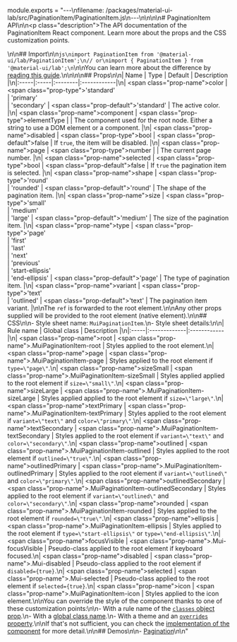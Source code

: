 module.exports = "---\nfilename: /packages/material-ui-lab/src/PaginationItem/PaginationItem.js\n---\n\n<!--- This documentation is automatically generated, do not try to edit it. -->\n\n# PaginationItem API\n\n<p class=\"description\">The API documentation of the PaginationItem React component. Learn more about the props and the CSS customization points.</p>\n\n## Import\n\n```js\nimport PaginationItem from '@material-ui/lab/PaginationItem';\n// or\nimport { PaginationItem } from '@material-ui/lab';\n```\n\nYou can learn more about the difference by [reading this guide](/guides/minimizing-bundle-size/).\n\n\n\n## Props\n\n| Name | Type | Default | Description |\n|:-----|:-----|:--------|:------------|\n| <span class=\"prop-name\">color</span> | <span class=\"prop-type\">'standard'<br>&#124;&nbsp;'primary'<br>&#124;&nbsp;'secondary'</span> | <span class=\"prop-default\">'standard'</span> | The active color. |\n| <span class=\"prop-name\">component</span> | <span class=\"prop-type\">elementType</span> |  | The component used for the root node. Either a string to use a DOM element or a component. |\n| <span class=\"prop-name\">disabled</span> | <span class=\"prop-type\">bool</span> | <span class=\"prop-default\">false</span> | If `true`, the item will be disabled. |\n| <span class=\"prop-name\">page</span> | <span class=\"prop-type\">number</span> |  | The current page number. |\n| <span class=\"prop-name\">selected</span> | <span class=\"prop-type\">bool</span> | <span class=\"prop-default\">false</span> | If `true` the pagination item is selected. |\n| <span class=\"prop-name\">shape</span> | <span class=\"prop-type\">'round'<br>&#124;&nbsp;'rounded'</span> | <span class=\"prop-default\">'round'</span> | The shape of the pagination item. |\n| <span class=\"prop-name\">size</span> | <span class=\"prop-type\">'small'<br>&#124;&nbsp;'medium'<br>&#124;&nbsp;'large'</span> | <span class=\"prop-default\">'medium'</span> | The size of the pagination item. |\n| <span class=\"prop-name\">type</span> | <span class=\"prop-type\">'page'<br>&#124;&nbsp;'first'<br>&#124;&nbsp;'last'<br>&#124;&nbsp;'next'<br>&#124;&nbsp;'previous'<br>&#124;&nbsp;'start-ellipsis'<br>&#124;&nbsp;'end-ellipsis'</span> | <span class=\"prop-default\">'page'</span> | The type of pagination item. |\n| <span class=\"prop-name\">variant</span> | <span class=\"prop-type\">'text'<br>&#124;&nbsp;'outlined'</span> | <span class=\"prop-default\">'text'</span> | The pagination item variant. |\n\nThe `ref` is forwarded to the root element.\n\nAny other props supplied will be provided to the root element (native element).\n\n## CSS\n\n- Style sheet name: `MuiPaginationItem`.\n- Style sheet details:\n\n| Rule name | Global class | Description |\n|:-----|:-------------|:------------|\n| <span class=\"prop-name\">root</span> | <span class=\"prop-name\">.MuiPaginationItem-root</span> | Styles applied to the root element.\n| <span class=\"prop-name\">page</span> | <span class=\"prop-name\">.MuiPaginationItem-page</span> | Styles applied to the root element if `type=\"page\"`.\n| <span class=\"prop-name\">sizeSmall</span> | <span class=\"prop-name\">.MuiPaginationItem-sizeSmall</span> | Styles applied applied to the root element if `size=\"small\"`.\n| <span class=\"prop-name\">sizeLarge</span> | <span class=\"prop-name\">.MuiPaginationItem-sizeLarge</span> | Styles applied applied to the root element if `size=\"large\"`.\n| <span class=\"prop-name\">textPrimary</span> | <span class=\"prop-name\">.MuiPaginationItem-textPrimary</span> | Styles applied to the root element if `variant=\"text\"` and `color=\"primary\"`.\n| <span class=\"prop-name\">textSecondary</span> | <span class=\"prop-name\">.MuiPaginationItem-textSecondary</span> | Styles applied to the root element if `variant=\"text\"` and `color=\"secondary\"`.\n| <span class=\"prop-name\">outlined</span> | <span class=\"prop-name\">.MuiPaginationItem-outlined</span> | Styles applied to the root element if `outlined=\"true\"`.\n| <span class=\"prop-name\">outlinedPrimary</span> | <span class=\"prop-name\">.MuiPaginationItem-outlinedPrimary</span> | Styles applied to the root element if `variant=\"outlined\"` and `color=\"primary\"`.\n| <span class=\"prop-name\">outlinedSecondary</span> | <span class=\"prop-name\">.MuiPaginationItem-outlinedSecondary</span> | Styles applied to the root element if `variant=\"outlined\"` and `color=\"secondary\"`.\n| <span class=\"prop-name\">rounded</span> | <span class=\"prop-name\">.MuiPaginationItem-rounded</span> | Styles applied to the root element if `rounded=\"true\"`.\n| <span class=\"prop-name\">ellipsis</span> | <span class=\"prop-name\">.MuiPaginationItem-ellipsis</span> | Styles applied to the root element if `type=\"start-ellipsis\"` or `type=\"end-ellipsis\"`.\n| <span class=\"prop-name\">focusVisible</span> | <span class=\"prop-name\">.Mui-focusVisible</span> | Pseudo-class applied to the root element if keyboard focused.\n| <span class=\"prop-name\">disabled</span> | <span class=\"prop-name\">.Mui-disabled</span> | Pseudo-class applied to the root element if `disabled={true}`.\n| <span class=\"prop-name\">selected</span> | <span class=\"prop-name\">.Mui-selected</span> | Pseudo-class applied to the root element if `selected={true}`.\n| <span class=\"prop-name\">icon</span> | <span class=\"prop-name\">.MuiPaginationItem-icon</span> | Styles applied to the icon element.\n\nYou can override the style of the component thanks to one of these customization points:\n\n- With a rule name of the [`classes` object prop](/customization/components/#overriding-styles-with-classes).\n- With a [global class name](/customization/components/#overriding-styles-with-global-class-names).\n- With a theme and an [`overrides` property](/customization/globals/#css).\n\nIf that's not sufficient, you can check the [implementation of the component](https://github.com/Foso/material-ui/blob/master/packages/material-ui-lab/src/PaginationItem/PaginationItem.js) for more detail.\n\n## Demos\n\n- [Pagination](/components/pagination/)\n\n"